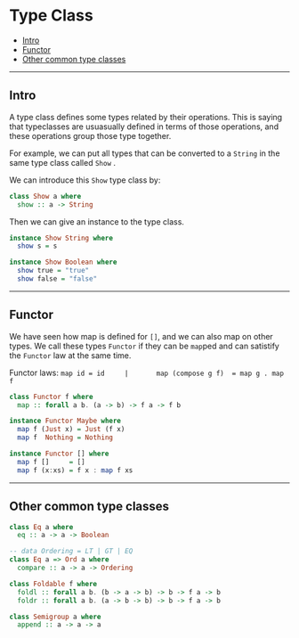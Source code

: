 

# Type Class

- [Intro](#intro)
- [Functor](#functor)
- [Other common type classes](#other-common-type-classes)

---

## Intro

A type class defines some types related by their operations. This is saying that typeclasses are usuasually defined in terms of those operations, and these operations group those type together.

For example, we can put all types that can be converted to a `String` in the same type class called `Show` .

We can introduce this `Show` type class by:

```Haskell
class Show a where
  show :: a -> String
```

Then we can give an instance to the type class.

```haskell
instance Show String where
  show s = s

instance Show Boolean where
  show true = "true"
  show false = "false"
```



---

## Functor

We have seen how map is defined for `[]`, and we can also map on other types. We call these types `Functor` if they can be `map`ped and can satistify the `Functor` law at the same time.

 Functor laws:                                   `map id = id     |       map (compose g f)  = map g . map f `

```haskell
class Functor f where
  map :: forall a b. (a -> b) -> f a -> f b

instance Functor Maybe where
  map f (Just x) = Just (f x)
  map f  Nothing = Nothing

instance Functor [] where
  map f []     = []
  map f (x:xs) = f x : map f xs
```



---

## Other common type classes

```haskell
class Eq a where
  eq :: a -> a -> Boolean

-- data Ordering = LT | GT | EQ
class Eq a => Ord a where
  compare :: a -> a -> Ordering

class Foldable f where
  foldl :: forall a b. (b -> a -> b) -> b -> f a -> b
  foldr :: forall a b. (a -> b -> b) -> b -> f a -> b

class Semigroup a where
  append :: a -> a -> a
```
